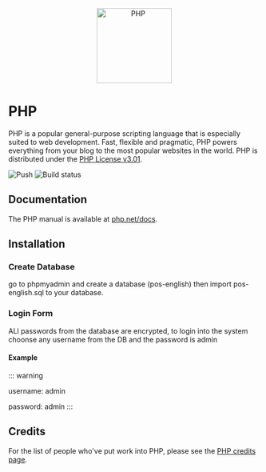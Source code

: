 <div align="center">
    <a href="https://php.net">
        <img
            alt="PHP"
            src="https://www.php.net/images/logos/new-php-logo.svg"
            width="150">
    </a>
</div>

# PHP 
PHP is a popular general-purpose scripting language that is especially suited to
web development. Fast, flexible and pragmatic, PHP powers everything from your
blog to the most popular websites in the world. PHP is distributed under the
[PHP License v3.01](LICENSE).

![Push](https://github.com/php/php-src/actions/workflows/push.yml/badge.svg)
![Build status](https://travis-ci.com/php/php-src.svg?branch=master)

## Documentation

The PHP manual is available at [php.net/docs](https://php.net/docs).

##   Installation

### Create Database 

go to phpmyadmin and create a database (pos-english) then import pos-english.sql to your database.

### Login Form
ALl passwords from the database are encrypted, to login into the system choonse any username from the DB and the password is admin
#### Example
::: warning

username: admin 

password: admin
:::


## Credits

For the list of people who've put work into PHP, please see the
[PHP credits page](https://php.net/credits.php).
